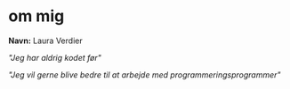 # om mig
**Navn:** Laura Verdier

_"Jeg har aldrig kodet før"_

_"Jeg vil gerne blive bedre til at arbejde med programmeringsprogrammer"_
